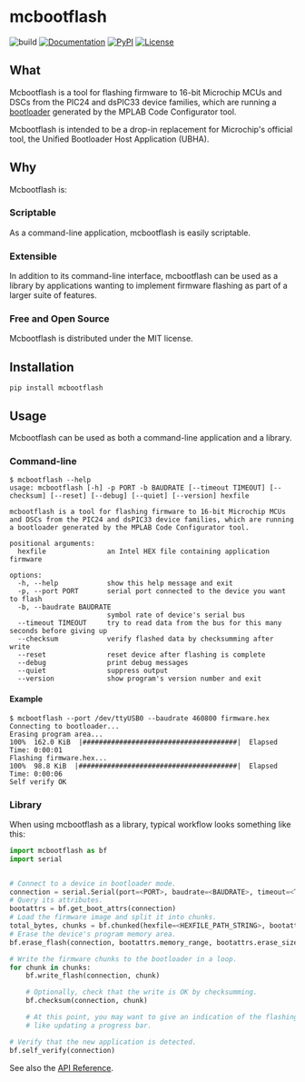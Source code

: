 # mcbootflash

![build](https://github.com/bessman/mcbootflash/actions/workflows/build.yml/badge.svg)
[![Documentation](https://img.shields.io/badge/doc-latest-blue.svg)](https://bessman.github.io/mcbootflash/)
[![PyPI](https://img.shields.io/pypi/v/mcbootflash.svg)](https://pypi.org/project/mcbootflash/)
[![License](https://img.shields.io/pypi/l/mcbootflash)](https://mit-license.org/)

## What

Mcbootflash is a tool for flashing firmware to 16-bit Microchip MCUs and DSCs
from the PIC24 and dsPIC33 device families, which are running a
[bootloader](https://www.microchip.com/en-us/software-library/16-bit-bootloader)
generated by the MPLAB Code Configurator tool.

Mcbootflash is intended to be a drop-in replacement for Microchip's official tool, the
Unified Bootloader Host Application (UBHA).

## Why

Mcbootflash is:

### Scriptable

As a command-line application, mcbootflash is easily scriptable.

### Extensible

In addition to its command-line interface, mcbootflash can be used as a library by
applications wanting to implement firmware flashing as part of a larger suite of
features.

### Free and Open Source

Mcbootflash is distributed under the MIT license.

## Installation

`pip install mcbootflash`

## Usage

Mcbootflash can be used as both a command-line application and a library.

### Command-line

```shellsession
$ mcbootflash --help
usage: mcbootflash [-h] -p PORT -b BAUDRATE [--timeout TIMEOUT] [--checksum] [--reset] [--debug] [--quiet] [--version] hexfile

mcbootflash is a tool for flashing firmware to 16-bit Microchip MCUs and DSCs from the PIC24 and dsPIC33 device families, which are running a bootloader generated by the MPLAB Code Configurator tool.

positional arguments:
  hexfile               an Intel HEX file containing application firmware

options:
  -h, --help            show this help message and exit
  -p, --port PORT       serial port connected to the device you want to flash
  -b, --baudrate BAUDRATE
                        symbol rate of device's serial bus
  --timeout TIMEOUT     try to read data from the bus for this many seconds before giving up
  --checksum            verify flashed data by checksumming after write
  --reset               reset device after flashing is complete
  --debug               print debug messages
  --quiet               suppress output
  --version             show program's version number and exit
```

#### Example

```shellsession
$ mcbootflash --port /dev/ttyUSB0 --baudrate 460800 firmware.hex
Connecting to bootloader...
Erasing program area...
100%  162.0 KiB  |######################################|  Elapsed Time: 0:00:01
Flashing firmware.hex...
100%  98.8 KiB  |#######################################|  Elapsed Time: 0:00:06
Self verify OK
```

### Library

When using mcbootflash as a library, typical workflow looks something like this:

``` py
import mcbootflash as bf
import serial


# Connect to a device in bootloader mode.
connection = serial.Serial(port=<PORT>, baudrate=<BAUDRATE>, timeout=<TIMEOUT>)
# Query its attributes.
bootattrs = bf.get_boot_attrs(connection)
# Load the firmware image and split it into chunks.
total_bytes, chunks = bf.chunked(hexfile=<HEXFILE_PATH_STRING>, bootattrs)
# Erase the device's program memory area.
bf.erase_flash(connection, bootattrs.memory_range, bootattrs.erase_size)

# Write the firmware chunks to the bootloader in a loop.
for chunk in chunks:
    bf.write_flash(connection, chunk)

    # Optionally, check that the write is OK by checksumming.
    bf.checksum(connection, chunk)

    # At this point, you may want to give an indication of the flashing progress,
    # like updating a progress bar.

# Verify that the new application is detected.
bf.self_verify(connection)
```

See also the [API Reference](https://bessman.github.io/mcbootflash/api/).
